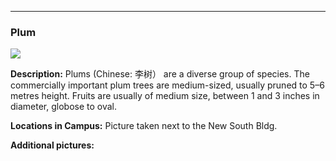 ***
###  Plum 
![](http://www.astro.princeton.edu/~ruixu/fig/Plumtree.jpg)

**Description:**
Plums (Chinese: 李树） are a diverse group of species. The commercially important plum trees are medium-sized, usually pruned to 5–6 metres height. Fruits are usually of medium size, between 1 and 3 inches in diameter, globose to oval.

**Locations in Campus:** Picture taken next to the New South Bldg.

**Additional pictures:**
